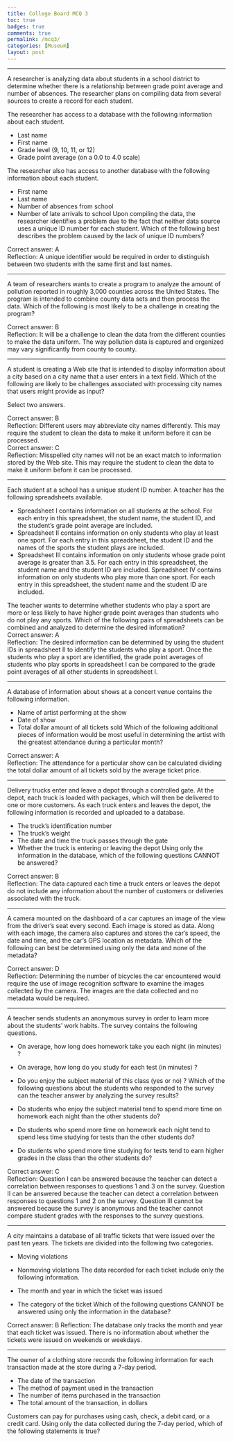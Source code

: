 ```yaml
---
title: College Board MCQ 3
toc: true
badges: true
comments: true
permalink: /mcq3/
categories: [Museum]
layout: post
---
```

<hr>

A researcher is analyzing data about students in a school district to determine whether there is a relationship between grade point average and number of absences. The researcher plans on compiling data from several sources to create a record for each student.     
   
The researcher has access to a database with the following information about each student.     

- Last name
- First name
- Grade level (9, 10, 11, or 12)
- Grade point average (on a 0.0 to 4.0 scale)   

The researcher also has access to another database with the following information about each student.

- First name
- Last name
- Number of absences from school
- Number of late arrivals to school
Upon compiling the data, the researcher identifies a problem due to the fact that neither data source uses a unique ID number for each student. Which of the following best describes the problem caused by the lack of unique ID numbers?     

Correct answer: A    
Reflection: A unique identifier would be required in order to distinguish between two students with the same first and last names.

<hr>

A team of researchers wants to create a program to analyze the amount of pollution reported in roughly 3,000 counties across the United States. The program is intended to combine county data sets and then process the data. Which of the following is most likely to be a challenge in creating the program?      

Correct answer: B       
Reflection: It will be a challenge to clean the data from the different counties to make the data uniform. The way pollution data is captured and organized may vary significantly from county to county.

<hr>

A student is creating a Web site that is intended to display information about a city based on a city name that a user enters in a text field. Which of the following are likely to be challenges associated with processing city names that users might provide as input?

Select two answers.    

Correct answer: B     
Reflection: Different users may abbreviate city names differently. This may require the student to clean the data to make it uniform before it can be processed.     
Correct answer: C      
Reflection: Misspelled city names will not be an exact match to information stored by the Web site. This may require the student to clean the data to make it uniform before it can be processed.     

<hr>

Each student at a school has a unique student ID number. A teacher has the following spreadsheets available.

- Spreadsheet I contains information on all students at the school. For each entry in this spreadsheet, the student name, the student ID, and the student’s grade point average are included.
- Spreadsheet II contains information on only students who play at least one sport. For each entry in this spreadsheet, the student ID and the names of the sports the student plays are included.
- Spreadsheet III contains information on only students whose grade point average is greater than 3.5. For each entry in this spreadsheet, the student name and the student ID are included.
Spreadsheet IV contains information on only students who play more than one sport. For each entry in this spreadsheet, the student name and the student ID are included.     

The teacher wants to determine whether students who play a sport are more or less likely to have higher grade point averages than students who do not play any sports. Which of the following pairs of spreadsheets can be combined and analyzed to determine the desired information?              
Correct answer: A     
Reflection: The desired information can be determined by using the student IDs in spreadsheet II to identify the students who play a sport. Once the students who play a sport are identified, the grade point averages of students who play sports in spreadsheet I can be compared to the grade point averages of all other students in spreadsheet I.   

<hr>

A database of information about shows at a concert venue contains the following information.

- Name of artist performing at the show
- Date of show
- Total dollar amount of all tickets sold
Which of the following additional pieces of information would be most useful in determining the artist with the greatest attendance during a particular month?        

Correct answer: A      
Reflection: The attendance for a particular show can be calculated dividing the total dollar amount of all tickets sold by the average ticket price.         

<hr>

Delivery trucks enter and leave a depot through a controlled gate. At the depot, each truck is loaded with packages, which will then be delivered to one or more customers. As each truck enters and leaves the depot, the following information is recorded and uploaded to a database.

- The truck’s identification number
- The truck’s weight
- The date and time the truck passes through the gate
- Whether the truck is entering or leaving the depot
Using only the information in the database, which of the following questions CANNOT be answered?     

Correct answer: B       
Reflection: The data captured each time a truck enters or leaves the depot do not include any information about the number of customers or deliveries associated with the truck.

<hr>

A camera mounted on the dashboard of a car captures an image of the view from the driver’s seat every second. Each image is stored as data. Along with each image, the camera also captures and stores the car’s speed, the date and time, and the car’s GPS location as metadata. Which of the following can best be determined using only the data and none of the metadata?

Correct answer: D      
Reflection: Determining the number of bicycles the car encountered would require the use of image recognition software to examine the images collected by the camera. The images are the data collected and no metadata would be required.

<hr>

A teacher sends students an anonymous survey in order to learn more about the students’ work habits. The survey contains the following questions.

- On average, how long does homework take you each night (in minutes) ?
- On average, how long do you study for each test (in minutes) ?
- Do you enjoy the subject material of this class (yes or no) ?
Which of the following questions about the students who responded to the survey can the teacher answer by analyzing the survey results?

- Do students who enjoy the subject material tend to spend more time on homework each night than the other students do?
- Do students who spend more time on homework each night tend to spend less time studying for tests than the other students do?
- Do students who spend more time studying for tests tend to earn higher grades in the class than the other students do?


Correct answer: C        
Reflection:  Question I can be answered because the teacher can detect a correlation between responses to questions 1 and 3 on the survey. Question II can be answered because the teacher can detect a correlation between responses to questions 1 and 2 on the survey. Question III cannot be answered because the survey is anonymous and the teacher cannot compare student grades with the responses to the survey questions.          

<hr>

A city maintains a database of all traffic tickets that were issued over the past ten years. The tickets are divided into the following two categories.

- Moving violations
- Nonmoving violations
The data recorded for each ticket include only the following information.

- The month and year in which the ticket was issued
- The category of the ticket
Which of the following questions CANNOT be answered using only the information in the database?    

Correct answer: B
Reflection: The database only tracks the month and year that each ticket was issued. There is no information about whether the tickets were issued on weekends or weekdays.

<hr>

The owner of a clothing store records the following information for each transaction made at the store during a 7-day period.

- The date of the transaction
- The method of payment used in the transaction
- The number of items purchased in the transaction
- The total amount of the transaction, in dollars

Customers can pay for purchases using cash, check, a debit card, or a credit card.
Using only the data collected during the 7-day period, which of the following statements is true?

